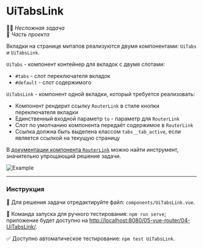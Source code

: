 # UiTabsLink

👶🏻 _Несложная задача_\
💼 _Часть проекта_

<!--start_statement-->

Вкладки на странице митапов реализуются двумя компонентами: `UiTabs` и `UiTabsLink`.

`UiTabs` - компонент контейнер для вкладок с двумя слотами:

- `#tabs` - слот переключателя вкладок
- `#default` - слот содержимого

`UiTabsLink` - компонент одной вкладки, который требуется реализовать:

- Компонент рендерит ссылку `RouterLink` в стиле кнопки переключателя вкладки
- Единственный входной параметр `to` - параметр для `RouterLink`
- Слот по умолчанию компонента передаёт содержимое в `RouterLink`
- Ссылка должна быть выделена классом `tabs__tab_active`, если является ссылкой на текущую страницу

В [документации компонента `RouterLink`](https://router.vuejs.org/api/interfaces/RouterLinkProps.html) можно найти
инструмент, значительно упрощающий решение задачи.

<img src="https://i.imgur.com/iuZf3mT.png" alt="Example" style="max-width: 100%" />
<!--end_statement-->

---

### Инструкция

📝 Для решения задачи отредактируйте файл: `components/UiTabsLink.vue`.

🚀 Команда запуска для ручного тестирования: `npm run serve`;\
приложение будет доступно на [http://localhost:8080/05-vue-router/04-UiTabsLink/](http://localhost:8080/05-vue-router/04-UiTabsLink/).

✅ Доступно автоматическое тестирование: `npm test UiTabsLink`.
